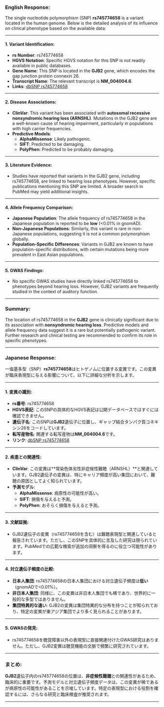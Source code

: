 ### English Response:

The single nucleotide polymorphism (SNP) **rs745774658** is a variant located in the human genome. Below is the detailed analysis of its influence on clinical phenotype based on the available data:

---

#### 1. **Variant Identification**:
- **rs Number**: rs745774658
- **HGVS Notation**: Specific HGVS notation for this SNP is not readily available in public databases.
- **Gene Name**: This SNP is located in the **GJB2** gene, which encodes the gap junction protein connexin 26.
- **Transcript Name**: The relevant transcript is **NM_004004.6**.
- **Links**: [dbSNP rs745774658](https://www.ncbi.nlm.nih.gov/snp/rs745774658)

---

#### 2. **Disease Associations**:
- **ClinVar**: This variant has been associated with **autosomal recessive nonsyndromic hearing loss (ARNSHL)**. Mutations in the GJB2 gene are a well-known cause of hearing impairment, particularly in populations with high carrier frequencies.
- **Predictive Models**:
  - **AlphaMissense**: Likely pathogenic.
  - **SIFT**: Predicted to be damaging.
  - **PolyPhen**: Predicted to be probably damaging.

---

#### 3. **Literature Evidence**:
- Studies have reported that variants in the GJB2 gene, including rs745774658, are linked to hearing loss phenotypes. However, specific publications mentioning this SNP are limited. A broader search in PubMed may yield additional insights.

---

#### 4. **Allele Frequency Comparison**:
- **Japanese Population**: The allele frequency of rs745774658 in the Japanese population is reported to be **low** (<0.01% in gnomAD).
- **Non-Japanese Populations**: Similarly, this variant is rare in non-Japanese populations, suggesting it is not a common polymorphism globally.
- **Population-Specific Differences**: Variants in GJB2 are known to have population-specific distributions, with certain mutations being more prevalent in East Asian populations.

---

#### 5. **GWAS Findings**:
- No specific GWAS studies have directly linked rs745774658 to phenotypes beyond hearing loss. However, GJB2 variants are frequently studied in the context of auditory function.

---

### Summary:
The location of rs745774658 in the **GJB2** gene is clinically significant due to its association with **nonsyndromic hearing loss**. Predictive models and allele frequency data suggest it is a rare but potentially pathogenic variant. Further research and clinical testing are recommended to confirm its role in specific phenotypes.

---

### Japanese Response:

一塩基多型（SNP）**rs745774658**はヒトゲノムに位置する変異です。この変異が臨床表現型に与える影響について、以下に詳細な分析を示します。

---

#### 1. **変異の識別**:
- **rs番号**: rs745774658
- **HGVS表記**: このSNPの具体的なHGVS表記は公開データベースではすぐには確認できません。
- **遺伝子名**: このSNPは**GJB2**遺伝子に位置し、ギャップ結合タンパク質コネキシン26をコードしています。
- **転写産物名**: 関連する転写産物は**NM_004004.6**です。
- **リンク**: [dbSNP rs745774658](https://www.ncbi.nlm.nih.gov/snp/rs745774658)

---

#### 2. **疾患との関連性**:
- **ClinVar**: この変異は**常染色体劣性非症候性難聴（ARNSHL）**と関連しています。GJB2遺伝子の変異は、特にキャリア頻度が高い集団において、難聴の原因としてよく知られています。
- **予測モデル**:
  - **AlphaMissense**: 病原性の可能性が高い。
  - **SIFT**: 損傷を与えると予測。
  - **PolyPhen**: おそらく損傷を与えると予測。

---

#### 3. **文献証拠**:
- GJB2遺伝子の変異（rs745774658を含む）は難聴表現型と関連していると報告されています。ただし、このSNPを具体的に言及した研究は限られています。PubMedでの広範な検索が追加の洞察を得るのに役立つ可能性があります。

---

#### 4. **対立遺伝子頻度の比較**:
- **日本人集団**: rs745774658の日本人集団における対立遺伝子頻度は**低い**（gnomADで<0.01%）。
- **非日本人集団**: 同様に、この変異は非日本人集団でも稀であり、世界的に一般的な多型ではありません。
- **集団特異的な違い**: GJB2の変異は集団特異的な分布を持つことが知られており、特定の変異が東アジア集団でより多く見られることがあります。

---

#### 5. **GWASの発見**:
- rs745774658を聴覚障害以外の表現型に直接関連付けたGWAS研究はありません。ただし、GJB2変異は聴覚機能の文脈で頻繁に研究されています。

---

### まとめ:
**GJB2**遺伝子内のrs745774658の位置は、**非症候性難聴**との関連性があるため、臨床的に重要です。予測モデルと対立遺伝子頻度データは、この変異が稀であるが病原性の可能性があることを示唆しています。特定の表現型における役割を確認するには、さらなる研究と臨床検査が推奨されます。

---